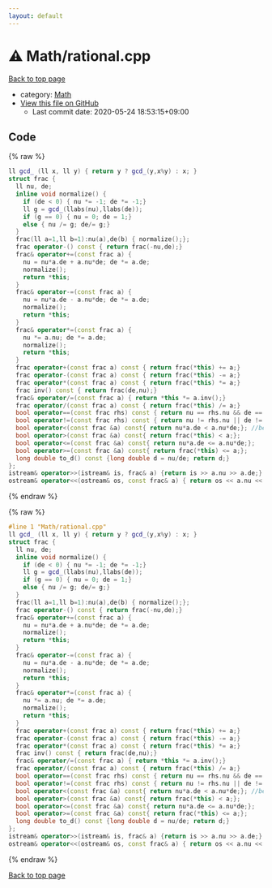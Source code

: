 ```yaml
---
layout: default
---
```


<!-- mathjax config similar to math.stackexchange -->
<script type="text/javascript" async
  src="https://cdnjs.cloudflare.com/ajax/libs/mathjax/2.7.5/MathJax.js?config=TeX-MML-AM_CHTML">
</script>
<script type="text/x-mathjax-config">
  MathJax.Hub.Config({
    TeX: { equationNumbers: { autoNumber: "AMS" }},
    tex2jax: {
      inlineMath: [ ['$','$'] ],
      processEscapes: true
    },
    "HTML-CSS": { matchFontHeight: false },
    displayAlign: "left",
    displayIndent: "2em"
  });
</script>

<script type="text/javascript" src="https://cdnjs.cloudflare.com/ajax/libs/jquery/3.4.1/jquery.min.js"></script>
<script src="https://cdn.jsdelivr.net/npm/jquery-balloon-js@1.1.2/jquery.balloon.min.js" integrity="sha256-ZEYs9VrgAeNuPvs15E39OsyOJaIkXEEt10fzxJ20+2I=" crossorigin="anonymous"></script>
<script type="text/javascript" src="../../assets/js/copy-button.js"></script>
<link rel="stylesheet" href="../../assets/css/copy-button.css" />


# :warning: Math/rational.cpp

<a href="../../index.html">Back to top page</a>

* category: <a href="../../index.html#a49950aa047c2292e989e368a97a3aae">Math</a>
* <a href="{{ site.github.repository_url }}/blob/master/Math/rational.cpp">View this file on GitHub</a>
    - Last commit date: 2020-05-24 18:53:15+09:00




## Code

<a id="unbundled"></a>
{% raw %}
```cpp
ll gcd_ (ll x, ll y) { return y ? gcd_(y,x%y) : x; }
struct frac {
  ll nu, de;
  inline void normalize() {
    if (de < 0) { nu *= -1; de *= -1;}
    ll g = gcd_(llabs(nu),llabs(de));
    if (g == 0) { nu = 0; de = 1;}
    else { nu /= g; de/= g;}
  }
  frac(ll a=1,ll b=1):nu(a),de(b) { normalize();};
  frac operator-() const { return frac(-nu,de);}
  frac& operator+=(const frac a) {
    nu = nu*a.de + a.nu*de; de *= a.de;
    normalize();
    return *this;
  }
  frac& operator-=(const frac a) {
    nu = nu*a.de - a.nu*de; de *= a.de;
    normalize();
    return *this;
  }
  frac& operator*=(const frac a) { 
    nu *= a.nu; de *= a.de;
    normalize();
    return *this;
  }
  frac operator+(const frac a) const { return frac(*this) += a;}
  frac operator-(const frac a) const { return frac(*this) -= a;}
  frac operator*(const frac a) const { return frac(*this) *= a;}
  frac inv() const { return frac(de,nu);}
  frac& operator/=(const frac a) { return *this *= a.inv();}
  frac operator/(const frac a) const { return frac(*this) /= a;}
  bool operator==(const frac rhs) const { return nu == rhs.nu && de == rhs.de; }
  bool operator!=(const frac rhs) const { return nu != rhs.nu || de != rhs.de; }
  bool operator<(const frac &a) const{ return nu*a.de < a.nu*de;}; //be careful about overflow
  bool operator>(const frac &a) const{ return frac(*this) < a;};
  bool operator<=(const frac &a) const{ return nu*a.de <= a.nu*de;};
  bool operator>=(const frac &a) const{ return frac(*this) <= a;};
  long double to_d() const {long double d = nu/de; return d;}
};
istream& operator>>(istream& is, frac& a) {return is >> a.nu >> a.de;}
ostream& operator<<(ostream& os, const frac& a) { return os << a.nu << "/" << a.de;}
```
{% endraw %}

<a id="bundled"></a>
{% raw %}
```cpp
#line 1 "Math/rational.cpp"
ll gcd_ (ll x, ll y) { return y ? gcd_(y,x%y) : x; }
struct frac {
  ll nu, de;
  inline void normalize() {
    if (de < 0) { nu *= -1; de *= -1;}
    ll g = gcd_(llabs(nu),llabs(de));
    if (g == 0) { nu = 0; de = 1;}
    else { nu /= g; de/= g;}
  }
  frac(ll a=1,ll b=1):nu(a),de(b) { normalize();};
  frac operator-() const { return frac(-nu,de);}
  frac& operator+=(const frac a) {
    nu = nu*a.de + a.nu*de; de *= a.de;
    normalize();
    return *this;
  }
  frac& operator-=(const frac a) {
    nu = nu*a.de - a.nu*de; de *= a.de;
    normalize();
    return *this;
  }
  frac& operator*=(const frac a) { 
    nu *= a.nu; de *= a.de;
    normalize();
    return *this;
  }
  frac operator+(const frac a) const { return frac(*this) += a;}
  frac operator-(const frac a) const { return frac(*this) -= a;}
  frac operator*(const frac a) const { return frac(*this) *= a;}
  frac inv() const { return frac(de,nu);}
  frac& operator/=(const frac a) { return *this *= a.inv();}
  frac operator/(const frac a) const { return frac(*this) /= a;}
  bool operator==(const frac rhs) const { return nu == rhs.nu && de == rhs.de; }
  bool operator!=(const frac rhs) const { return nu != rhs.nu || de != rhs.de; }
  bool operator<(const frac &a) const{ return nu*a.de < a.nu*de;}; //be careful about overflow
  bool operator>(const frac &a) const{ return frac(*this) < a;};
  bool operator<=(const frac &a) const{ return nu*a.de <= a.nu*de;};
  bool operator>=(const frac &a) const{ return frac(*this) <= a;};
  long double to_d() const {long double d = nu/de; return d;}
};
istream& operator>>(istream& is, frac& a) {return is >> a.nu >> a.de;}
ostream& operator<<(ostream& os, const frac& a) { return os << a.nu << "/" << a.de;}

```
{% endraw %}

<a href="../../index.html">Back to top page</a>


